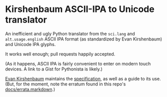 # Kirshenbaum ASCII-IPA to Unicode translator

An inefficient and ugly Python translator from the `sci.lang` and
`alt.usage.english` ASCII IPA format (as standardized by Evan
Kirshenbaum) and Unicode IPA glyphs.

It works well enough; pull requests happily accepted.

(As it happens, ASCII IPA is fairly convenient to enter on modern
touch devices. A link to a Gist for Pythonista is likely.)

[Evan Kirshenbaum][kirshipa] maintains the [specification][KPDF], as well
as a guide to its use. (But, for the moment, note the erratum found in
this repo's [docs/errata.markdown][errata].)

[kirshipa]: http://www.kirshenbaum.net/IPA/
[KPDF]: http://www.kirshenbaum.net/IPA/ascii-ipa.pdf
[errata]: https://github.com/coruus/ascii-ipa/docs/errata.markdown
